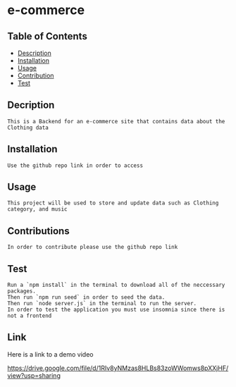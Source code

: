 # e-commerce

## Table of Contents

- [Description](#decription)
- [Installation](#installation)
- [Usage](#usage)
- [Contribution](#contributions)
- [Test](#test)

 ## Decription

   
    This is a Backend for an e-commerce site that contains data about the Clothing data

## Installation
    
    Use the github repo link in order to access


## Usage


    This project will be used to store and update data such as Clothing category, and music

## Contributions
 
    In order to contribute please use the github repo link

## Test
    Run a `npm install` in the terminal to download all of the neccessary packages.
    Then run `npm run seed` in order to seed the data.
    Then run `node server.js` in the terminal to run the server.
    In order to test the application you must use insomnia since there is not a frontend

## Link
Here is a link to a demo video

https://drive.google.com/file/d/1RIv8yNMzas8HLBs83zoWWomws8pXXjHF/view?usp=sharing